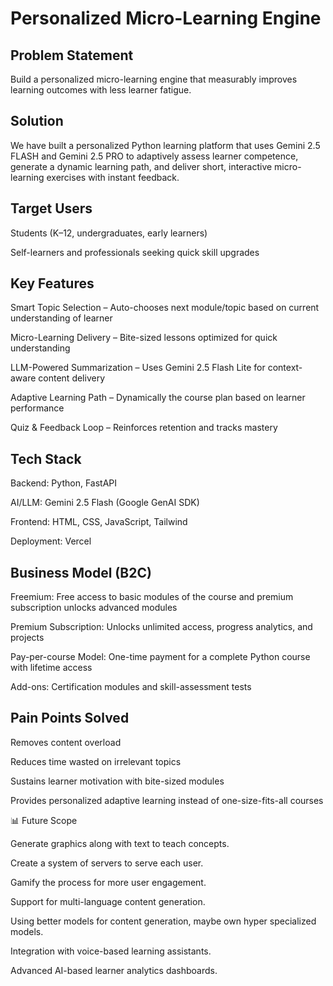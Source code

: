 # Personalized Micro-Learning Engine
##  Problem Statement

Build a personalized micro-learning engine that measurably improves learning outcomes with less learner fatigue.
## Solution

We have built a  personalized Python learning platform that uses Gemini 2.5 FLASH and Gemini 2.5 PRO to adaptively assess learner competence, generate a dynamic learning path, and deliver short, interactive micro-learning exercises with instant feedback.

## Target Users

Students (K–12, undergraduates, early learners)

Self-learners and professionals seeking quick skill upgrades

## Key Features

 Smart Topic Selection – Auto-chooses next module/topic based on current understanding of learner

 Micro-Learning Delivery – Bite-sized lessons optimized for quick understanding

 LLM-Powered Summarization – Uses Gemini 2.5 Flash Lite for context-aware content delivery

 Adaptive Learning Path – Dynamically the course plan based on learner performance

 Quiz & Feedback Loop – Reinforces retention and tracks mastery

## Tech Stack

Backend: Python, FastAPI

AI/LLM: Gemini 2.5 Flash (Google GenAI SDK)

Frontend: HTML, CSS, JavaScript, Tailwind

Deployment: Vercel

## Business Model (B2C)

Freemium: Free access to basic modules of the course and premium subscription unlocks advanced modules

Premium Subscription: Unlocks unlimited access, progress analytics, and projects

Pay-per-course Model: One-time payment for a complete Python course with lifetime access

Add-ons: Certification modules and skill-assessment tests

## Pain Points Solved

Removes content overload

Reduces time wasted on irrelevant topics

Sustains learner motivation with bite-sized modules

Provides personalized adaptive learning instead of one-size-fits-all courses


📊 Future Scope

Generate graphics along with text to teach concepts.

Create a system of servers to serve each user.

Gamify the process for more user engagement.

Support for multi-language content generation.

Using better models for content generation, maybe own hyper specialized models.

Integration with voice-based learning assistants.

Advanced AI-based learner analytics dashboards.
